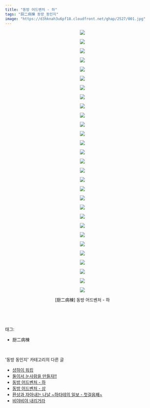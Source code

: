 ```yaml
---
title: "동방 어드벤처 - 하"
tags: "厨二病棟 동방_동인지"
image: "https://d3hknah3u6pf18.cloudfront.net/ghap/2527/001.jpg"
---
```

<div class="article">
<p style="text-align: center; clear: none; float: none;"><img src="{{ site.imgserver4 }}/ghap/2527/001.jpg"/></p>
<p style="text-align: center; clear: none; float: none;"><img src="{{ site.imgserver4 }}/ghap/2527/002.jpg"/></p>
<p style="text-align: center; clear: none; float: none;"><img src="{{ site.imgserver4 }}/ghap/2527/003.jpg"/></p>
<p style="text-align: center; clear: none; float: none;"><img src="{{ site.imgserver4 }}/ghap/2527/004.jpg"/></p>
<p style="text-align: center; clear: none; float: none;"><img src="{{ site.imgserver4 }}/ghap/2527/005.jpg"/></p>
<p style="text-align: center; clear: none; float: none;"><img src="{{ site.imgserver4 }}/ghap/2527/006.jpg"/></p>
<p style="text-align: center; clear: none; float: none;"><img src="{{ site.imgserver4 }}/ghap/2527/007.jpg"/></p>
<p style="text-align: center; clear: none; float: none;"><img src="{{ site.imgserver4 }}/ghap/2527/008.jpg"/></p>
<p style="text-align: center; clear: none; float: none;"><img src="{{ site.imgserver4 }}/ghap/2527/009.jpg"/></p>
<p style="text-align: center; clear: none; float: none;"><img src="{{ site.imgserver4 }}/ghap/2527/010.jpg"/></p>
<p style="text-align: center; clear: none; float: none;"><img src="{{ site.imgserver4 }}/ghap/2527/011.jpg"/></p>
<p style="text-align: center; clear: none; float: none;"><img src="{{ site.imgserver4 }}/ghap/2527/012.jpg"/></p>
<p style="text-align: center; clear: none; float: none;"><img src="{{ site.imgserver4 }}/ghap/2527/013.jpg"/></p>
<p style="text-align: center; clear: none; float: none;"><img src="{{ site.imgserver4 }}/ghap/2527/014.jpg"/></p>
<p style="text-align: center; clear: none; float: none;"><img src="{{ site.imgserver4 }}/ghap/2527/015.jpg"/></p>
<p style="text-align: center; clear: none; float: none;"><img src="{{ site.imgserver4 }}/ghap/2527/016.jpg"/></p>
<p style="text-align: center; clear: none; float: none;"><img src="{{ site.imgserver4 }}/ghap/2527/017.jpg"/></p>
<p style="text-align: center; clear: none; float: none;"><img src="{{ site.imgserver4 }}/ghap/2527/018.jpg"/></p>
<p style="text-align: center; clear: none; float: none;"><img src="{{ site.imgserver4 }}/ghap/2527/019.jpg"/></p>
<p style="text-align: center; clear: none; float: none;"><img src="{{ site.imgserver4 }}/ghap/2527/020.jpg"/></p>
<p style="text-align: center; clear: none; float: none;"><img src="{{ site.imgserver4 }}/ghap/2527/021.jpg"/></p>
<p style="text-align: center; clear: none; float: none;"><img src="{{ site.imgserver4 }}/ghap/2527/022.jpg"/></p>
<p style="text-align: center; clear: none; float: none;"><img src="{{ site.imgserver4 }}/ghap/2527/023.jpg"/></p>
<p style="text-align: center; clear: none; float: none;"><img src="{{ site.imgserver4 }}/ghap/2527/024.jpg"/></p>
<p style="text-align: center; clear: none; float: none;"><img src="{{ site.imgserver4 }}/ghap/2527/025.jpg"/></p>
<p style="text-align: center; clear: none; float: none;"><img src="{{ site.imgserver4 }}/ghap/2527/026.jpg"/></p>
<p style="text-align: center; clear: none; float: none;"><img src="{{ site.imgserver4 }}/ghap/2527/027.jpg"/></p>
<p style="text-align: center; clear: none; float: none;"><img src="{{ site.imgserver4 }}/ghap/2527/028.jpg"/></p>
<p style="text-align: center; clear: none; float: none;"><img src="{{ site.imgserver4 }}/ghap/2527/029.jpg"/></p>
<p style="text-align: center; clear: none; float: none;">[厨二病棟] 동방 어드벤처 - 하</p>
<p><br/></p>
</div><br/>
<div class="tagTrail">
<p>태그: </p>
<ul>
<li>厨二病棟</li>
</ul>
</div><br/>
<div class="another">
<p>'동방 동인지' 카테고리의 다른 글</p>
<ul>
<li><a href="/ghap_2530">샹하이 워킹</a></li>
<li><a href="/ghap_2529">둘이서 눈사람을 만들자!!</a></li>
<li><a href="/ghap_2527">동방 어드벤처 - 하</a></li>
<li><a href="/ghap_2526">동방 어드벤처 - 상</a></li>
<li><a href="/ghap_2525">환상과 자아내는 나날 ~하타테의 일보 - 첫걸음째~</a></li>
<li><a href="/ghap_2523">비야비야 내리거라</a></li>
</ul>
</div><br/>
<div class="cb_module cb_fluid">
<div class="cb_wrt cb_profile">
</div><!-- commentList close -->
</div><br/>
